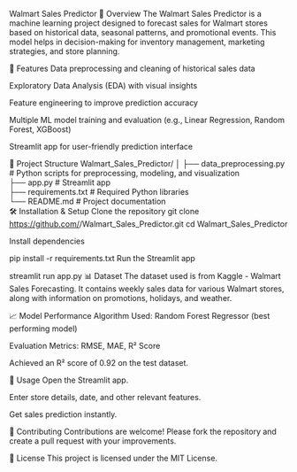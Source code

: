 Walmart Sales Predictor
📌 Overview
The Walmart Sales Predictor is a machine learning project designed to forecast sales for Walmart stores based on historical data, seasonal patterns, and promotional events. This model helps in decision-making for inventory management, marketing strategies, and store planning.

🚀 Features
Data preprocessing and cleaning of historical sales data

Exploratory Data Analysis (EDA) with visual insights

Feature engineering to improve prediction accuracy

Multiple ML model training and evaluation (e.g., Linear Regression, Random Forest, XGBoost)

Streamlit app for user-friendly prediction interface

📂 Project Structure
Walmart_Sales_Predictor/
│
├── data_preprocessing.py  # Python scripts for preprocessing, modeling, and visualization  
├── app.py                 # Streamlit app  
├── requirements.txt       # Required Python libraries  
└── README.md              # Project documentation  
🛠️ Installation & Setup
Clone the repository
git clone https://github.com/<your-username>/Walmart_Sales_Predictor.git
cd Walmart_Sales_Predictor

Install dependencies

pip install -r requirements.txt
Run the Streamlit app

streamlit run app.py
📊 Dataset
The dataset used is from Kaggle - Walmart Sales Forecasting. It contains weekly sales data for various Walmart stores, along with information on promotions, holidays, and weather.

📈 Model Performance
Algorithm Used: Random Forest Regressor (best performing model)

Evaluation Metrics: RMSE, MAE, R² Score

Achieved an R² score of 0.92 on the test dataset.

🎯 Usage
Open the Streamlit app.

Enter store details, date, and other relevant features.

Get sales prediction instantly.

🤝 Contributing
Contributions are welcome! Please fork the repository and create a pull request with your improvements.

📜 License
This project is licensed under the MIT License.
